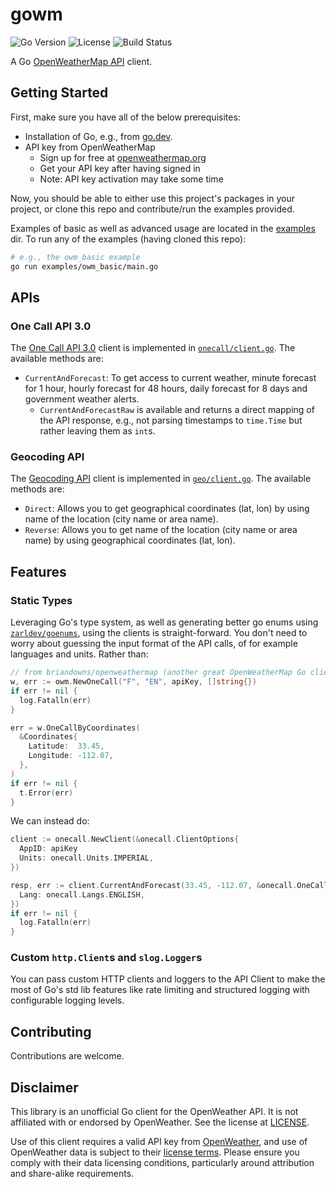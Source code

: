 # gowm

![Go Version](https://img.shields.io/github/go-mod/go-version/ryeguard/gowm)
![License](https://img.shields.io/github/license/ryeguard/gowm)
![Build Status](https://img.shields.io/github/actions/workflow/status/ryeguard/gowm/test.yml?branch=main)

A Go [OpenWeatherMap API](https://openweathermap.org/api) client.

## Getting Started

First, make sure you have all of the below prerequisites:

- Installation of Go, e.g., from [go.dev](https://go.dev/doc/install).
- API key from OpenWeatherMap
  - Sign up for free at [openweathermap.org](https://openweathermap.org/)
  - Get your API key after having signed in
  - Note: API key activation may take some time

Now, you should be able to either use this project's packages in your project, or clone this repo and contribute/run the examples provided.

Examples of basic as well as advanced usage are located in the [examples](./examples/) dir. To run any of the examples (having cloned this repo):

```bash
# e.g., the owm_basic example
go run examples/owm_basic/main.go
```

## APIs

### One Call API 3.0

The [One Call API 3.0](https://openweathermap.org/api/one-call-3) client is implemented in [`onecall/client.go`](./onecall/client.go). The available methods are:

- `CurrentAndForecast`: To get access to current weather, minute forecast for 1 hour, hourly forecast for 48 hours, daily forecast for 8 days and government weather alerts.
  - `CurrentAndForecastRaw` is available and returns a direct mapping of the API response, e.g., not parsing timestamps to `time.Time` but rather leaving them as `int`s.

### Geocoding API

The [Geocoding API](https://openweathermap.org/api/geocoding-api) client is implemented in [`geo/client.go`](./geo/client.go). The available methods are:

- `Direct`: Allows you to get geographical coordinates (lat, lon) by using name of the location (city name or area name).
- `Reverse`: Allows you to get name of the location (city name or area name) by using geographical coordinates (lat, lon).

## Features

### Static Types

Leveraging Go's type system, as well as generating better go enums using [`zarldev/goenums`](https://github.com/zarldev/goenums), using the clients is straight-forward. You don't need to worry about guessing the input format of the API calls, of for example languages and units. Rather than:

```go
// from briandowns/openweathermap (another great OpenWeatherMap Go client and the inspiration for this project)
w, err := owm.NewOneCall("F", "EN", apiKey, []string{})
if err != nil {
  log.Fatalln(err)
}

err = w.OneCallByCoordinates(
  &Coordinates{
    Latitude:  33.45,
    Longitude: -112.07,
  },
)
if err != nil {
  t.Error(err)
}
```

We can instead do:

```go
client := onecall.NewClient(&onecall.ClientOptions{
  AppID: apiKey
  Units: onecall.Units.IMPERIAL,
})

resp, err := client.CurrentAndForecast(33.45, -112.07, &onecall.OneCallOptions{
  Lang: onecall.Langs.ENGLISH,
})
if err != nil {
  log.Fatalln(err)
}
```

### Custom `http.Client`s and `slog.Logger`s

You can pass custom HTTP clients and loggers to the API Client to make the most of Go's std lib features like rate limiting and structured logging with configurable logging levels.

## Contributing

Contributions are welcome.

## Disclaimer

This library is an unofficial Go client for the OpenWeather API. It is not affiliated with or endorsed by OpenWeather. See the license at [LICENSE](./LICENSE).

Use of this client requires a valid API key from [OpenWeather](https://openweathermap.org/), and use of OpenWeather data is subject to their [license terms](https://openweathermap.org/price). Please ensure you comply with their data licensing conditions, particularly around attribution and share-alike requirements.
